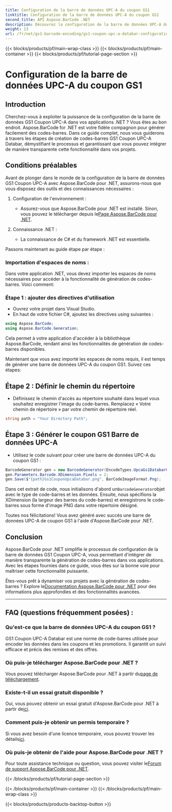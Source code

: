 ```yaml
---
title: Configuration de la barre de données UPC-A du coupon GS1
linktitle: Configuration de la barre de données UPC-A du coupon GS1
second_title: API Aspose.BarCode .NET
description: Découvrez la configuration de la barre de données UPC-A du coupon GS1 avec Aspose.BarCode pour .NET. Créez facilement des codes-barres. Commencez maintenant!
weight: 13
url: /fr/net/gs1-barcode-encoding/gs1-coupon-upc-a-databar-configuration/
---
```


{{< blocks/products/pf/main-wrap-class >}}
{{< blocks/products/pf/main-container >}}
{{< blocks/products/pf/tutorial-page-section >}}

# Configuration de la barre de données UPC-A du coupon GS1


## Introduction

Cherchez-vous à exploiter la puissance de la configuration de la barre de données GS1 Coupon UPC-A dans vos applications .NET ? Vous êtes au bon endroit. Aspose.BarCode for .NET est votre fidèle compagnon pour générer facilement des codes-barres. Dans ce guide complet, nous vous guiderons à travers les étapes de création de codes-barres GS1 Coupon UPC-A Databar, démystifiant le processus et garantissant que vous pouvez intégrer de manière transparente cette fonctionnalité dans vos projets.

## Conditions préalables

Avant de plonger dans le monde de la configuration de la barre de données GS1 Coupon UPC-A avec Aspose.BarCode pour .NET, assurons-nous que vous disposez des outils et des connaissances nécessaires :

1. Configuration de l'environnement :
   -  Assurez-vous que Aspose.BarCode pour .NET est installé. Sinon, vous pouvez le télécharger depuis le[Page Aspose.BarCode pour .NET](https://releases.aspose.com/barcode/net/).

2. Connaissance .NET :
   - La connaissance de C# et du framework .NET est essentielle.

Passons maintenant au guide étape par étape :

### Importation d'espaces de noms :

Dans votre application .NET, vous devez importer les espaces de noms nécessaires pour accéder à la fonctionnalité de génération de codes-barres. Voici comment:

### Étape 1 : ajouter des directives d'utilisation
- Ouvrez votre projet dans Visual Studio.
- En haut de votre fichier C#, ajoutez les directives using suivantes :

```csharp
using Aspose.BarCode;
using Aspose.BarCode.Generation;
```

Cela permet à votre application d'accéder à la bibliothèque Aspose.BarCode, rendant ainsi les fonctionnalités de génération de codes-barres disponibles.

Maintenant que vous avez importé les espaces de noms requis, il est temps de générer une barre de données UPC-A du coupon GS1. Suivez ces étapes:

## Étape 2 : Définir le chemin du répertoire
- Définissez le chemin d'accès au répertoire souhaité dans lequel vous souhaitez enregistrer l'image du code-barres. Remplacez « Votre chemin de répertoire » par votre chemin de répertoire réel.

```csharp
string path = "Your Directory Path";
```

## Étape 3 : Générer le coupon GS1 Barre de données UPC-A
- Utilisez le code suivant pour créer une barre de données UPC-A du coupon GS1 :

```csharp
BarcodeGenerator gen = new BarcodeGenerator(EncodeTypes.UpcaGs1DatabarCoupon, "123456789012(8110)ASPOSE");
gen.Parameters.Barcode.XDimension.Pixels = 2;
gen.Save($"{path}Gs1CouponUpcaDatabar.png", BarCodeImageFormat.Png);
```

 Dans cet extrait de code, nous initialisons d'abord un`BarcodeGenerator`objet avec le type de code-barres et les données. Ensuite, nous spécifions la XDimension (la largeur des barres du code-barres) et enregistrons le code-barres sous forme d'image PNG dans votre répertoire désigné.

Toutes nos félicitations! Vous avez généré avec succès une barre de données UPC-A de coupon GS1 à l'aide d'Aspose.BarCode pour .NET.

## Conclusion

Aspose.BarCode pour .NET simplifie le processus de configuration de la barre de données GS1 Coupon UPC-A, vous permettant d'intégrer de manière transparente la génération de codes-barres dans vos applications. Avec les étapes fournies dans ce guide, vous êtes sur la bonne voie pour maîtriser cette fonctionnalité puissante.

 Êtes-vous prêt à dynamiser vos projets avec la génération de codes-barres ? Explore le[Documentation Aspose.BarCode pour .NET](https://reference.aspose.com/barcode/net/) pour des informations plus approfondies et des fonctionnalités avancées.

---

## FAQ (questions fréquemment posées) :

### Qu'est-ce que la barre de données UPC-A du coupon GS1 ?
GS1 Coupon UPC-A Databar est une norme de code-barres utilisée pour encoder les données dans les coupons et les promotions. Il garantit un suivi efficace et précis des remises et des offres.

### Où puis-je télécharger Aspose.BarCode pour .NET ?
Vous pouvez télécharger Aspose.BarCode pour .NET à partir du[page de téléchargement](https://releases.aspose.com/barcode/net/).

### Existe-t-il un essai gratuit disponible ?
 Oui, vous pouvez obtenir un essai gratuit d'Aspose.BarCode pour .NET à partir de[ici](https://releases.aspose.com/).

### Comment puis-je obtenir un permis temporaire ?
 Si vous avez besoin d'une licence temporaire, vous pouvez trouver les détails[ici](https://purchase.aspose.com/temporary-license/).

### Où puis-je obtenir de l'aide pour Aspose.BarCode pour .NET ?
 Pour toute assistance technique ou question, vous pouvez visiter le[Forum de support Aspose.BarCode pour .NET](https://forum.aspose.com/c/barcode/13).


{{< /blocks/products/pf/tutorial-page-section >}}

{{< /blocks/products/pf/main-container >}}
{{< /blocks/products/pf/main-wrap-class >}}

{{< blocks/products/products-backtop-button >}}
